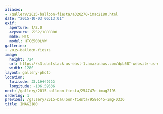 ```yaml
---
aliases:
- /gallery/2015-balloon-fiesta/a320270-imag2180.html
date: "2015-10-03 06:13:01"
exif:
  aperture: f/2.0
  exposure: 2552/1000000
  make: HTC
  model: HTC6500LVW
galleries:
- 2015-balloon-fiesta
image:
  height: 724
  url: https://s3.dualstack.us-east-1.amazonaws.com/dpb587-website-us-east-1/asset/gallery/2015-balloon-fiesta/a320270-imag2180~1280.jpg
  width: 1280
layout: gallery-photo
location:
  latitude: 35.19445333
  longitude: -106.59636
next: /gallery/2015-balloon-fiesta/254747e-imag2195
ordering: 1
previous: /gallery/2015-balloon-fiesta/958ec45-img-0336
title: IMAG2180
---
```

